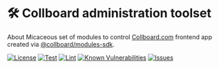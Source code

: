 # 🛠️ Collboard administration toolset

About
Micaceous set of modules to control [Collboard.com](https://collboard.com/) frontend app created via [@collboard/modules-sdk](https://www.npmjs.com/package/@collboard/modules-sdk).

<!--Badges-->

[![License](https://img.shields.io/github/license/collboard/collboard-admin.svg?style=flat)](https://raw.githubusercontent.com/collboard/collboard-admin/master/LICENSE)
[![Test](https://github.com/collboard/collboard-admin/actions/workflows/test.yml/badge.svg)](https://github.com/collboard/collboard-admin/actions/workflows/test.yml)
[![Lint](https://github.com/collboard/collboard-admin/actions/workflows/lint.yml/badge.svg)](https://github.com/collboard/collboard-admin/actions/workflows/lint.yml)
[![Known Vulnerabilities](https://snyk.io/test/github/collboard/collboard-admin/badge.svg)](https://snyk.io/test/github/collboard/collboard-admin)
[![Issues](https://img.shields.io/github/issues/collboard/collboard-admin.svg?style=flat)](https://github.com/collboard/collboard-admin/issues)

<!--TODO: Make badge from module store with published version + maybe some stats like count of installations etc.-->
<!--/Badges-->
